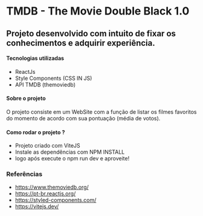 # TMDB - The Movie Double Black 1.0

## Projeto desenvolvido com intuito de fixar os conhecimentos e adquirir experiência.

#### Tecnologias utilizadas
 - ReactJs
 - Style Components (CSS IN JS)
 - API TMDB (themoviedb)

#### Sobre o projeto
O projeto consiste em um WebSite com a função de listar os filmes favoritos do momento de acordo com sua pontuação (média de votos).

#### Como rodar o projeto ?
- Projeto criado com ViteJS
- Instale as dependências com NPM INSTALL
- logo após execute o npm run dev e aproveite!


### Referências

- https://www.themoviedb.org/
- https://pt-br.reactjs.org/
- https://styled-components.com/
- https://vitejs.dev/
